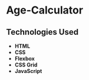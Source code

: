 # Age-Calculator


## Technologies Used

- **HTML**
- **CSS**
- **Flexbox**
- **CSS Grid**
- **JavaScript**


